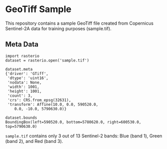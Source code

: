 GeoTiff Sample
==============

This repository contains a sample GeoTiff file created from Copernicus
Sentinel-2A data for training purposes (sample.tif).


Meta Data
---------

    import rasterio
    dataset = rasterio.open('sample.tif')

    dataset.meta
    {'driver': 'GTiff',
     'dtype': 'uint16',
     'nodata': None,
     'width': 1001,
     'height': 1001,
     'count': 3,
     'crs': CRS.from_epsg(32631),
     'transform': Affine(10.0, 0.0, 590520.0,
	    0.0, -10.0, 5790630.0)}

    dataset.bounds
    BoundingBox(left=590520.0, bottom=5780620.0, right=600530.0, top=5790630.0)


`sample.tif` contains only 3 out of 13 Sentinel-2 bands: Blue (band
1), Green (band 2), and Red (band 3).
